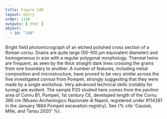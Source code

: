 ```yaml
---
title: Figure 148
layout: entry
order: 1148
outputs: [ html ]
object:
  - id: "148"
---
```


Bright field photomicrograph of an etched polished cross section of a Roman *cornu*. Grains are quite large (50–100 µm equivalent diameter) and homogeneous in size with a regular polygonal morphology. Thermal twins are frequent, as seen by the thick straight dark lines crossing the grains from one boundary to another. A number of features, including metal composition and microstructure, have proved to be very similar across the five investigated *cornua* from Pompeii, strongly suggesting that they were made by a single workshop. Very advanced technical skills (notably for tuning) are evident. The sample P20 studied here comes from the pavilion area of Cornu B1, Pompeii, 1st century CE, developed length of the Cornu 366 cm (Museo Archeologico Nazionale di Napoli, registered under #114261 in the January 1884 Pompeii excavation registry). See {% cite 'Caussé, Mille, and Tansu 2020' %}.
